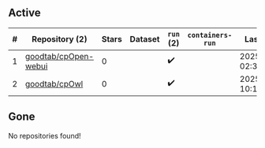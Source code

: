 ## Active
| # | Repository (2) | Stars | Dataset | `run` (2) | `containers-run` | Last Modified |
| --- | --- | --- | --- | --- | --- | --- |
| 1 | [goodtab/cpOpen-webui](https://github.com/goodtab/cpOpen-webui) | 0 |  | :heavy_check_mark: |  | 2025-07-29 02:39:21+00:00 |
| 2 | [goodtab/cpOwl](https://github.com/goodtab/cpOwl) | 0 |  | :heavy_check_mark: |  | 2025-07-29 10:10:53+00:00 |

## Gone
No repositories found!
